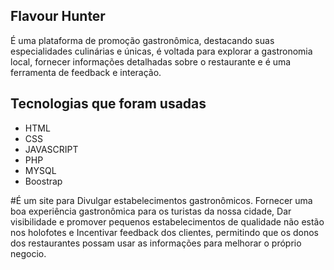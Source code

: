 ## Flavour Hunter
É uma plataforma de promoção gastronômica, destacando suas especialidades culinárias e únicas, é voltada para explorar a gastronomia local, fornecer informações detalhadas sobre o restaurante e é uma ferramenta de feedback e interação.
## Tecnologias que foram usadas
- HTML
- CSS
- JAVASCRIPT
- PHP
- MYSQL
- Boostrap

#É um site para Divulgar estabelecimentos
gastronômicos. Fornecer uma boa experiência gastronômica para os turistas da nossa cidade, Dar visibilidade e promover pequenos estabelecimentos de qualidade não estão nos holofotes e Incentivar feedback dos clientes, permitindo que os donos dos restaurantes possam usar as informações
para melhorar o próprio negocio.
